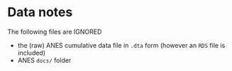# Data notes

The following files are IGNORED

- the (raw) ANES cumulative data file in `.dta` form (however an `RDS` file is included)
- ANES `docs/` folder

